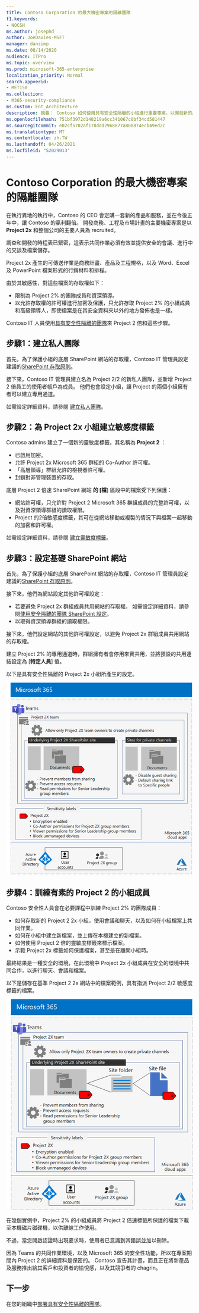 ```yaml
---
title: Contoso Corporation 的最大機密專案的隔離團隊
f1.keywords:
- NOCSH
ms.author: josephd
author: JoeDavies-MSFT
manager: dansimp
ms.date: 08/14/2020
audience: ITPro
ms.topic: overview
ms.prod: microsoft-365-enterprise
localization_priority: Normal
search.appverid:
- MET150
ms.collection:
- M365-security-compliance
ms.custom: Ent_Architecture
description: 摘要： Contoso 如何使用具有安全性隔離的小組進行重要專案，以開發新的產品和服務套件。
ms.openlocfilehash: 751bf3972d148219a6cc341067c0bf34cd581447
ms.sourcegitcommit: e02cf5702af178ddd2968877a808874ecb49ed2c
ms.translationtype: MT
ms.contentlocale: zh-TW
ms.lasthandoff: 04/26/2021
ms.locfileid: "52029013"
---
```

# <a name="isolated-team-for-a-top-secret-project-of-the-contoso-corporation"></a>Contoso Corporation 的最大機密專案的隔離團隊

在執行異地的執行中，Contoso 的 CEO 會定購一套新的產品和服務，並在今後五年中，讓 Contoso 的贏利翻倍。 開發商務、工程及市場計畫的主要機密專案是以 **Project 2x** 和整個公司的主要人員為 recruited。 

調查和開發的時程表已緊密，這表示共同作業必須有效並提供安全的會議、進行中的交談及檔案儲存。

Project 2x 產生的可傳送作業是商務計畫、產品及工程規格，以及 Word、Excel 及 PowerPoint 檔案形式的行銷材料和排程。 

由於其敏感性，對這些檔案的存取權如下：

- 限制為 Project 2% 的團隊成員和資深領導。
- 以允許存取權的許可權進行加密及保護，只允許存取 Project 2% 的小組成員和高級領導人，即使檔案是在其安全資料夾以外的地方發佈也是一樣。

Contoso IT 人員使用[具有安全性隔離的團隊](secure-teams-security-isolation.md)來 Project 2 倍和這些步驟。

## <a name="step-1-created-a-private-team"></a>步驟1：建立私人團隊

首先，為了保護小組的底層 SharePoint 網站的存取權，Contoso IT 管理員設定建議的[SharePoint 存取原則](../security/office-365-security/sharepoint-file-access-policies.md)。

接下來，Contoso IT 管理員建立名為 Project 2/2 的新私人團隊，並新增 Project 2 倍員工的使用者帳戶為成員。 他們也會設定小組，讓 Project 的兩個小組擁有者可以建立專用通道。

如需設定詳細資料，請參閱 [建立私人團隊](secure-teams-security-isolation.md#create-a-private-team)。

## <a name="step-2-created-a-sensitivity-label-for-the-project-2x-team"></a>步驟2：為 Project 2x 小組建立敏感度標籤

Contoso admins 建立了一個新的靈敏度標籤，其名稱為 **Project 2** ：

- 已啟用加密。
- 允許 Project 2x Microsoft 365 群組的 Co-Author 許可權。
- 「高層領導」群組允許的檢視器許可權。
- 封鎖對非管理裝置的存取。

底層 Project 2 倍速 SharePoint 網站 **的 [檔**] 區段中的檔案受下列保護：

- 網站許可權，只允許對 Project 2 Microsoft 365 群組成員的完整許可權，以及對資深領導群組的讀取權限。
- Project 的2倍敏感度標籤，其可在從網站移動或複製的情況下與檔案一起移動的加密和許可權。

如需設定詳細資料，請參閱 [建立靈敏度標籤](secure-teams-security-isolation.md#create-a-sensitivity-label)。

## <a name="step-3-configured-the-underlying-sharepoint-site"></a>步驟3：設定基礎 SharePoint 網站

首先，為了保護小組的底層 SharePoint 網站的存取權，Contoso IT 管理員設定建議的[SharePoint 存取原則](../security/office-365-security/sharepoint-file-access-policies.md)。

接下來，他們為網站設定其他許可權設定：

- 若要避免 Project 2x 群組成員共用網站的存取權。 如需設定詳細資料，請參閱[使用安全隔離的團隊 SharePoint 設定](secure-teams-security-isolation.md#sharepoint-settings)。
- 以取得資深領導群組的讀取權限。

接下來，他們設定網站的其他許可權設定，以避免 Project 2x 群組成員共用網站的存取權。 

建立 Project 2% 的專用通道時，群組擁有者會停用來賓共用，並將預設的共用連結設定為 [**特定人員**] 值。

以下是具有安全性隔離的 Project 2x 小組所產生的設定。

![Project 2 2x 小組所產生的設定](../media/contoso-team-for-top-secret-project.png)

 ## <a name="step-4-trained-project-2x-team-members"></a>步驟4：訓練有素的 Project 2 的小組成員

Contoso 安全性人員會在必要課程中訓練 Project 2% 的團隊成員：

- 如何存取新的 Project 2 2x 小組，使用會議和聊天，以及如何在小組檔案上共同作業。
- 如何在小組中建立新檔案，並上傳在本機建立的新檔案。
- 如何使用 Project 2 倍的靈敏度標籤來標示檔案。
- 示範 Project 2x 標籤如何保護檔案，甚至是在離開小組時。

最終結果是一種安全的環境，在此環境中 Project 2x 小組成員在安全的環境中共同合作，以進行聊天、會議和檔案。

以下是儲存在基準 Project 2 2x 網站中的檔案範例，具有指派 Project 2/2 敏感度標籤的檔案。

![儲存在基準 Project 2 倍速網站中的檔案範例](../media/contoso-team-for-top-secret-project-example.png)

在幾個實例中，Project 2% 的小組成員將 Project 2 倍速標籤所保護的檔案下載至本機磁片磁碟機，以供離線工作使用。 

不過，當您開啟認證時出現要求時，使用者已意識到其錯誤並加以刪除。

因為 Teams 的共同作業環境，以及 Microsoft 365 的安全性功能，所以在專案期間內 Project 2 的詳細資料是保密的。 Contoso 宣告其計畫，而且正在將新產品及服務推出給其客戶和投資者的愉悅感，以及其競爭者的 chagrin。

## <a name="next-step"></a>下一步

在您的組織中[部署具有安全性隔離的團隊](secure-teams-security-isolation.md)。

